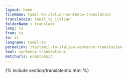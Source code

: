 ```yaml
---
layout: home
fileName: tamil-to-italian-sentence-translation
translatein: tamil_to_italian
folderName : translate
lang: ta
from: ta
to: it
langname: tamil-to
permalink: /ta/tamil-to-italian-sentence-translation
tool: sentence-translations
matchurls: en&&ta&&it
---
```

{% include section/translateinto.html %}

